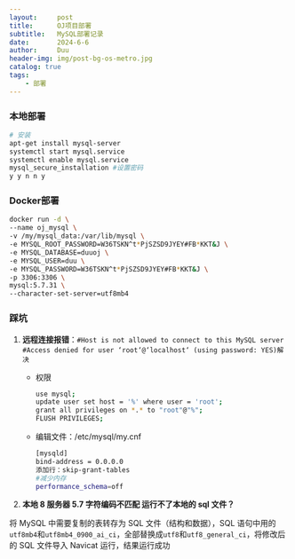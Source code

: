 ```yaml
---
layout:     post
title:      OJ项目部署
subtitle:   MySQL部署记录
date:       2024-6-6
author:     Duu
header-img: img/post-bg-os-metro.jpg
catalog: true
tags:
    - 部署
---
```


### 本地部署

```bash
# 安装
apt-get install mysql-server
systemctl start mysql.service
systemctl enable mysql.service
mysql_secure_installation #设置密码
y y n n y
```

### Docker部署

```bash
docker run -d \
--name oj_mysql \
-v /my/mysql_data:/var/lib/mysql \
-e MYSQL_ROOT_PASSWORD=W36TSKN^t*PjSZSD9JYEY#FB*KKT&J \
-e MYSQL_DATABASE=duuoj \
-e MYSQL_USER=duu \
-e MYSQL_PASSWORD=W36TSKN^t*PjSZSD9JYEY#FB*KKT&J \
-p 3306:3306 \
mysql:5.7.31 \
--character-set-server=utf8mb4
```

### 踩坑

1. **远程连接报错**：`#Host is not allowed to connect to this MySQL server`
   `#Access denied for user ‘root‘@‘localhost‘ (using password: YES)解决`
   
   - 权限
   
     ```bash
     use mysql;
     update user set host = '%' where user = 'root';
     grant all privileges on *.* to "root"@"%";
     FLUSH PRIVILEGES;
     ```
   
   
   - 编辑文件：/etc/mysql/my.cnf
   
     ```bash
     [mysqld]
     bind-address = 0.0.0.0
     添加行：skip-grant-tables
     #减少内存
     performance_schema=off
     ```

2. **本地 8 服务器 5.7 字符编码不匹配 运行不了本地的 sql 文件？**

将 MySQL 中需要复制的表转存为 SQL 文件（结构和数据），SQL 语句中用的`utf8mb4`和`utf8mb4_0900_ai_ci`，全部替换成`utf8`和`utf8_general_ci`，将修改后的 SQL 文件导入 Navicat 运行，结果运行成功
